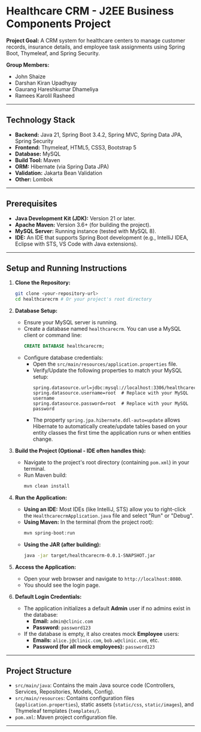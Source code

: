 # Healthcare CRM - J2EE Business Components Project

**Project Goal:** A CRM system for healthcare centers to manage customer records, insurance details, and employee task assignments using Spring Boot, Thymeleaf, and Spring Security.

**Group Members:**

- John Shaize
- Darshan Kiran Upadhyay
- Gaurang Hareshkumar Dhameliya
- Ramees Karolil Rasheed

---

## Technology Stack

- **Backend:** Java 21, Spring Boot 3.4.2, Spring MVC, Spring Data JPA, Spring Security
- **Frontend:** Thymeleaf, HTML5, CSS3, Bootstrap 5
- **Database:** MySQL
- **Build Tool:** Maven
- **ORM:** Hibernate (via Spring Data JPA)
- **Validation:** Jakarta Bean Validation
- **Other:** Lombok

---

## Prerequisites

- **Java Development Kit (JDK):** Version 21 or later.
- **Apache Maven:** Version 3.6+ (for building the project).
- **MySQL Server:** Running instance (tested with MySQL 8).
- **IDE:** An IDE that supports Spring Boot development (e.g., IntelliJ IDEA, Eclipse with STS, VS Code with Java extensions).

---

## Setup and Running Instructions

1.  **Clone the Repository:**

    ```bash
    git clone <your-repository-url>
    cd healthcarecrm # Or your project's root directory
    ```

2.  **Database Setup:**

    - Ensure your MySQL server is running.
    - Create a database named `healthcarecrm`. You can use a MySQL client or command line:
      ```sql
      CREATE DATABASE healthcarecrm;
      ```
    - Configure database credentials:
      - Open the `src/main/resources/application.properties` file.
      - Verify/Update the following properties to match your MySQL setup:
        ```properties
        spring.datasource.url=jdbc:mysql://localhost:3306/healthcarecrm
        spring.datasource.username=root  # Replace with your MySQL username
        spring.datasource.password=root  # Replace with your MySQL password
        ```
      - The property `spring.jpa.hibernate.ddl-auto=update` allows Hibernate to automatically create/update tables based on your entity classes the first time the application runs or when entities change.

3.  **Build the Project (Optional - IDE often handles this):**

    - Navigate to the project's root directory (containing `pom.xml`) in your terminal.
    - Run Maven build:
      ```bash
      mvn clean install
      ```

4.  **Run the Application:**

    - **Using an IDE:** Most IDEs (like IntelliJ, STS) allow you to right-click the `HealthcarecrmApplication.java` file and select "Run" or "Debug".
    - **Using Maven:** In the terminal (from the project root):
      ```bash
      mvn spring-boot:run
      ```
    - **Using the JAR (after building):**
      ```bash
      java -jar target/healthcarecrm-0.0.1-SNAPSHOT.jar
      ```

5.  **Access the Application:**

    - Open your web browser and navigate to `http://localhost:8080`.
    - You should see the login page.

6.  **Default Login Credentials:**
    - The application initializes a default **Admin** user if no admins exist in the database:
      - **Email:** `admin@clinic.com`
      - **Password:** `password123`
    - If the database is empty, it also creates mock **Employee** users:
      - **Emails:** `alice.j@clinic.com`, `bob.w@clinic.com`, etc.
      - **Password (for all mock employees):** `password123`

---

## Project Structure

- `src/main/java`: Contains the main Java source code (Controllers, Services, Repositories, Models, Config).
- `src/main/resources`: Contains configuration files (`application.properties`), static assets (`static/css`, `static/images`), and Thymeleaf templates (`templates/`).
- `pom.xml`: Maven project configuration file.

---
